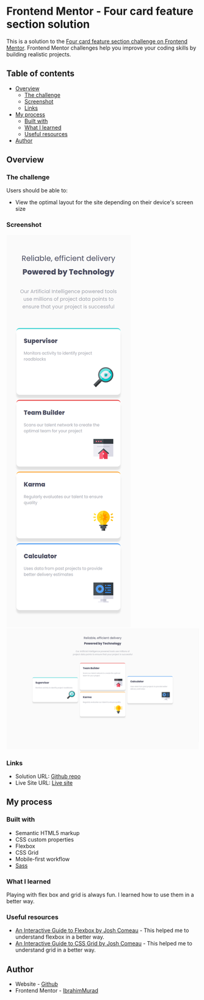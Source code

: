# Frontend Mentor - Four card feature section solution

This is a solution to the [Four card feature section challenge on Frontend Mentor](https://www.frontendmentor.io/challenges/four-card-feature-section-weK1eFYK). Frontend Mentor challenges help you improve your coding skills by building realistic projects. 

## Table of contents

- [Overview](#overview)
  - [The challenge](#the-challenge)
  - [Screenshot](#screenshot)
  - [Links](#links)
- [My process](#my-process)
  - [Built with](#built-with)
  - [What I learned](#what-i-learned)
  - [Useful resources](#useful-resources)
- [Author](#author)

## Overview

### The challenge

Users should be able to:

- View the optimal layout for the site depending on their device's screen size

### Screenshot

![Mobile](./mobile-screenshot.png)
![Desktop](./desktop-screenshot.png)

### Links

- Solution URL: [Github repo](https://github.com/IbrahimMurad/four-card-feature-section-master/)
- Live Site URL: [Live site](https://ibrahimmurad.github.io/four-card-feature-section-master/)

## My process

### Built with

- Semantic HTML5 markup
- CSS custom properties
- Flexbox
- CSS Grid
- Mobile-first workflow
- [Sass](https://sass-lang.com/)


### What I learned

Playing with flex box and grid is always fun. I learned how to use them in a better way.

### Useful resources

- [An Interactive Guide to Flexbox by Josh Comeau](https://www.joshwcomeau.com/css/interactive-guide-to-flexbox/) - This helped me to understand flexbox in a better way.
- [An Interactive Guide to CSS Grid by Josh Comeau](https://www.joshwcomeau.com/css/interactive-guide-to-grid/) - This helped me to understand grid in a better way.


## Author

- Website - [Github](https://github.com/ibrahimmurad/)
- Frontend Mentor - [IbrahimMurad](https://www.frontendmentor.io/profile/IbrahimMurad)